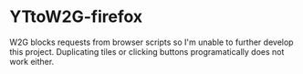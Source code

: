 # YTtoW2G-firefox

W2G blocks requests from browser scripts so I'm unable to further develop this project.
Duplicating tiles or clicking buttons programatically does not work either.
